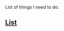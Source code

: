 List of things I need to do:<br>
<h2><a href="http://Paulware.github.io/ThingsToDo/index.html">List</a></h2>
